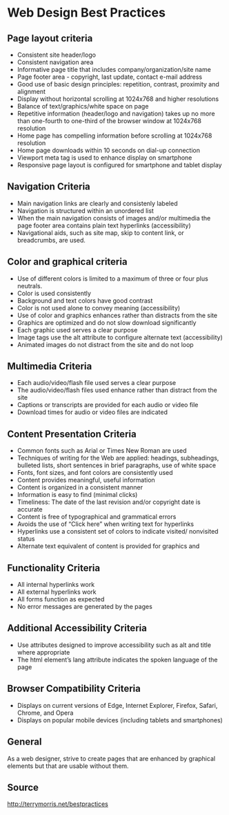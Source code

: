 # Web Design Best Practices

## Page layout criteria
- Consistent site header/logo
- Consistent navigation area
- Informative page title that includes company/organization/site name
- Page footer area - copyright, last update, contact e-mail address
- Good use of basic design principles: repetition, contrast, proximity and alignment
- Display without horizontal scrolling at 1024x768 and higher resolutions
- Balance of text/graphics/white space on page
- Repetitive information (header/logo and navigation) takes up no more than one-fourth to one-third of the browser window at 1024x768 resolution
- Home page has compelling information before scrolling at 1024x768 resolution
- Home page downloads within 10 seconds on dial-up connection
- Viewport meta tag is used to enhance display on smartphone
- Responsive page layout is configured for smartphone and tablet display

## Navigation Criteria
- Main navigation links are clearly and consistenly labeled
- Navigation is structured within an unordered list
- When the main navigation consists of images and/or multimedia the page footer area contains plain text hyperlinks (accessibility)
- Navigational aids, such as site map, skip to content link, or breadcrumbs, are used.

## Color and graphical criteria
- Use of different colors is limited to a maximum of three or four plus neutrals.
- Color is used consistently
- Background and text colors have good contrast
- Color is not used alone to convey meaning (accessibility)
- Use of color and graphics enhances rather than distracts from the
site
- Graphics are optimized and do not slow download significantly
- Each graphic used serves a clear purpose
- Image tags use the alt attribute to configure alternate text
(accessibility)
- Animated images do not distract from the site and do not loop

## Multimedia Criteria
- Each audio/video/flash file used serves a clear purpose
- The audio/video/flash files used enhance rather than distract from
the site
- Captions or transcripts are provided for each audio or video file
- Download times for audio or video files are indicated

## Content Presentation Criteria
- Common fonts such as Arial or Times New Roman are used
- Techniques of writing for the Web are applied: headings, subheadings, bulleted lists, short sentences in brief paragraphs, use of white space
- Fonts, font sizes, and font colors are consistently used
- Content provides meaningful, useful information
- Content is organized in a consistent manner
- Information is easy to find (minimal clicks)
- Timeliness: The date of the last revision and/or copyright date is accurate
- Content is free of typographical and grammatical errors
- Avoids the use of “Click here” when writing text for hyperlinks
- Hyperlinks use a consistent set of colors to indicate visited/ nonvisited status
- Alternate text equivalent of content is provided for graphics and

## Functionality Criteria
- All internal hyperlinks work
- All external hyperlinks work
- All forms function as expected
- No error messages are generated by the pages

## Additional Accessibility Criteria
- Use attributes designed to improve accessibility such as alt and title where appropriate
- The html element’s lang attribute indicates the spoken language of the page


## Browser Compatibility Criteria
- Displays on current versions of Edge, Internet Explorer, Firefox, Safari, Chrome, and Opera
- Displays on popular mobile devices (including tablets and smartphones)



## General
As a web designer, strive to create pages that are enhanced by graphical elements but that are usable without them.

## Source
http://terrymorris.net/bestpractices
